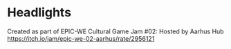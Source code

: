 # Headlights
Created as part of EPIC-WE Cultural Game Jam #02: Hosted by Aarhus Hub
https://itch.io/jam/epic-we-02-aarhus/rate/2956121


